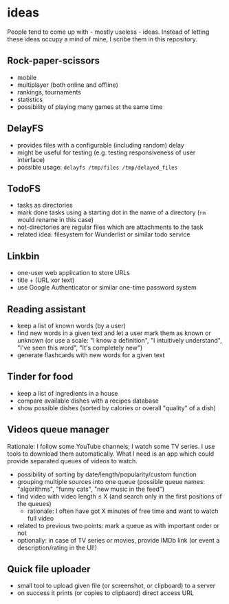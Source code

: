 # ideas

People tend to come up with - mostly useless - ideas. Instead of letting these ideas occupy a mind of mine, I scribe them in this repository.

## Rock-paper-scissors

* mobile
* multiplayer (both online and offline)
* rankings, tournaments
* statistics
* possibility of playing many games at the same time

## DelayFS

* provides files with a configurable (including random) delay
* might be useful for testing (e.g. testing responsiveness of user interface)
* possible usage: `delayfs /tmp/files /tmp/delayed_files`

## TodoFS

* tasks as directories
* mark done tasks using a starting dot in the name of a directory (`rm` would rename in this case)
* not-directories are regular files which are attachments to the task
* related idea: filesystem for Wunderlist or similar todo service

## Linkbin

* one-user web application to store URLs
* title + (URL xor text)
* use Google Authenticator or similar one-time password system

## Reading assistant

* keep a list of known words (by a user)
* find new words in a given text and let a user mark them as known or unknown (or use a scale: "I know a definition", "I intuitively understand", "I've seen this word", "It's completely new")
* generate flashcards with new words for a given text

## Tinder for food

* keep a list of ingredients in a house
* compare available dishes with a recipes database
* show possible dishes (sorted by calories or overall "quality" of a dish)

## Videos queue manager

Rationale: I follow some YouTube channels; I watch some TV series. I use tools to download them automatically. What I need is an app which could provide separated queues of videos to watch.

* possibility of sorting by date/length/popularity/custom function
* grouping multiple sources into one queue (possible queue names: "algorithms", "funny cats", "new music in the feed")
* find video with video length ≤ X (and search only in the first positions of the queues)
    * rationale: I often have got X minutes of free time and want to watch full video
* related to previous two points: mark a queue as with important order or not
* optionally: in case of TV series or movies, provide IMDb link (or event a description/rating in the UI!)

## Quick file uploader

* small tool to upload given file (or screenshot, or clipboard) to a server
* on success it prints (or copies to clipbaord) direct access URL
